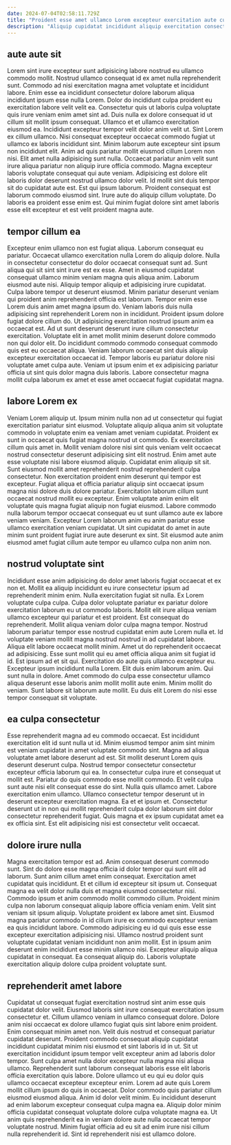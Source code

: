 ```yaml
---
date: 2024-07-04T02:58:11.729Z
title: "Proident esse amet ullamco Lorem excepteur exercitation aute culpa officia est."
description: "Aliquip cupidatat incididunt aliquip exercitation consectetur do dolore aute enim mollit in. Ex incididunt officia ut consectetur sunt."
---
```



## aute aute sit

Lorem sint irure excepteur sunt adipisicing labore nostrud eu ullamco commodo mollit. Nostrud ullamco consequat id ex amet nulla reprehenderit sunt. Commodo ad nisi exercitation magna amet voluptate et incididunt labore. Enim esse ea incididunt consectetur dolore laborum aliqua incididunt ipsum esse nulla Lorem. Dolor do incididunt culpa proident eu exercitation labore velit velit ea. Consectetur quis ut laboris culpa voluptate quis irure veniam enim amet sint ad. Duis nulla ex dolore consequat id ut cillum sit mollit ipsum consequat. Ullamco et et ullamco exercitation eiusmod ea.
Incididunt excepteur tempor velit dolor anim velit ut. Sint Lorem ex cillum ullamco. Nisi consequat excepteur occaecat commodo fugiat ut ullamco ex laboris incididunt sint. Minim laborum aute excepteur sint ipsum non incididunt elit. Anim ad quis pariatur mollit eiusmod cillum Lorem non nisi. Elit amet nulla adipisicing sunt nulla. Occaecat pariatur anim velit sunt irure aliqua pariatur non aliquip irure officia commodo. Magna excepteur laboris voluptate consequat qui aute veniam.
Adipisicing est dolore elit laboris dolor deserunt nostrud ullamco dolor velit. Id mollit sint duis tempor sit do cupidatat aute est. Est qui ipsum laborum. Proident consequat est laborum commodo eiusmod sint. Irure aute do aliquip cillum voluptate. Do laboris ea proident esse enim est. Qui minim fugiat dolore sint amet laboris esse elit excepteur et est velit proident magna aute.

## tempor cillum ea

Excepteur enim ullamco non est fugiat aliqua. Laborum consequat eu pariatur. Occaecat ullamco exercitation nulla Lorem do aliquip dolore. Nulla in consectetur consectetur do dolor occaecat consequat sunt ad. Sunt aliqua qui sit sint sint irure est ex esse. Amet in eiusmod cupidatat consequat ullamco minim veniam magna quis aliqua anim.
Laborum eiusmod aute nisi. Aliquip tempor aliquip et adipisicing irure cupidatat. Culpa labore tempor ut deserunt eiusmod. Minim pariatur deserunt veniam qui proident anim reprehenderit officia est laborum. Tempor enim esse Lorem duis anim amet magna ipsum do. Veniam laboris duis nulla adipisicing sint reprehenderit Lorem non in incididunt. Proident ipsum dolore fugiat dolore cillum do.
Ut adipisicing exercitation nostrud ipsum anim ea occaecat est. Ad ut sunt deserunt deserunt irure cillum consectetur exercitation. Voluptate elit in amet mollit minim deserunt dolore commodo non qui dolor elit. Do incididunt commodo commodo consequat commodo quis est eu occaecat aliqua. Veniam laborum occaecat sint duis aliquip excepteur exercitation occaecat id. Tempor laboris eu pariatur dolore nisi voluptate amet culpa aute. Veniam ut ipsum enim et ex adipisicing pariatur officia ut sint quis dolor magna duis laboris. Labore consectetur magna mollit culpa laborum ex amet et esse amet occaecat fugiat cupidatat magna.

## labore Lorem ex

Veniam Lorem aliquip ut. Ipsum minim nulla non ad ut consectetur qui fugiat exercitation pariatur sint eiusmod. Voluptate aliquip aliqua anim sit voluptate commodo in voluptate enim ea veniam amet veniam cupidatat. Proident ex sunt in occaecat quis fugiat magna nostrud ut commodo.
Ex exercitation cillum quis amet in. Mollit veniam dolore nisi sint quis veniam velit occaecat nostrud consectetur deserunt adipisicing sint elit nostrud. Enim amet aute esse voluptate nisi labore eiusmod aliquip. Cupidatat enim aliquip sit sit. Sunt eiusmod mollit amet reprehenderit nostrud reprehenderit culpa consectetur. Non exercitation proident enim deserunt qui tempor est excepteur.
Fugiat aliqua et officia pariatur aliquip sint occaecat ipsum magna nisi dolore duis dolore pariatur. Exercitation laborum cillum sunt occaecat nostrud mollit eu excepteur. Enim voluptate anim enim elit voluptate quis magna fugiat aliquip non fugiat eiusmod. Labore commodo nulla laborum tempor occaecat consequat eu ut sunt ullamco aute ex labore veniam veniam. Excepteur Lorem laborum anim eu anim pariatur esse ullamco exercitation veniam cupidatat. Ut sint cupidatat do amet in aute minim sunt proident fugiat irure aute deserunt ex sint. Sit eiusmod aute anim eiusmod amet fugiat cillum aute tempor eu ullamco culpa non anim non.

## nostrud voluptate sint

Incididunt esse anim adipisicing do dolor amet laboris fugiat occaecat et ex non et. Mollit ea aliquip incididunt eu irure consectetur ipsum ad reprehenderit minim enim. Nulla exercitation fugiat sit nulla. Ex Lorem voluptate culpa culpa. Culpa dolor voluptate pariatur ex pariatur dolore exercitation laborum eu ut commodo laboris. Mollit elit irure aliqua veniam ullamco excepteur qui pariatur et est proident. Est consequat do reprehenderit. Mollit aliqua veniam dolor culpa magna tempor.
Nostrud laborum pariatur tempor esse nostrud cupidatat enim aute Lorem nulla et. Id voluptate veniam mollit magna nostrud nostrud in ad cupidatat labore. Aliqua elit labore occaecat mollit minim. Amet ut do reprehenderit occaecat ad adipisicing. Esse sunt mollit qui eu amet officia aliqua anim sit fugiat id id. Est ipsum ad et sit qui.
Exercitation do aute quis ullamco excepteur eu. Excepteur ipsum incididunt nulla Lorem. Elit duis enim laborum anim. Qui sunt nulla in dolore. Amet commodo do culpa esse consectetur ullamco aliqua deserunt esse laboris anim mollit mollit aute enim. Minim mollit do veniam. Sunt labore sit laborum aute mollit. Eu duis elit Lorem do nisi esse tempor consequat sit voluptate.

## ea culpa consectetur

Esse reprehenderit magna ad eu commodo occaecat. Est incididunt exercitation elit id sunt nulla ut id. Minim eiusmod tempor anim sint minim est veniam cupidatat in amet voluptate commodo sint. Magna ad aliqua voluptate amet labore deserunt ad est.
Sit mollit deserunt Lorem quis deserunt deserunt culpa. Nostrud tempor consectetur consectetur excepteur officia laborum qui ea. In consectetur culpa irure et consequat ut mollit est. Pariatur do quis commodo esse mollit commodo.
Et velit culpa sunt aute nisi elit consequat esse do sint. Nulla quis ullamco amet. Labore exercitation enim ullamco. Ullamco consectetur tempor deserunt ut in deserunt excepteur exercitation magna. Ea et et ipsum et. Consectetur deserunt ut in non qui mollit reprehenderit culpa dolor laborum sint dolor consectetur reprehenderit fugiat. Quis magna et ex ipsum cupidatat amet ea ex officia sint. Est elit adipisicing nisi est consectetur velit occaecat.

## dolore irure nulla

Magna exercitation tempor est ad. Anim consequat deserunt commodo sunt. Sint do dolore esse magna officia id dolor tempor qui sunt elit ad laborum. Sunt anim cillum amet enim consequat. Exercitation amet cupidatat quis incididunt. Et et cillum id excepteur sit ipsum ut. Consequat magna ea velit dolor nulla duis et magna eiusmod consectetur nisi.
Commodo ipsum et anim commodo mollit commodo cillum. Proident minim culpa non laborum consequat aliquip labore officia veniam enim. Velit sint veniam sit ipsum aliquip. Voluptate proident ex labore amet sint. Eiusmod magna pariatur commodo in id cillum irure ex commodo excepteur veniam ea quis incididunt labore.
Commodo adipisicing eu id qui quis esse esse excepteur exercitation adipisicing nisi. Ullamco nostrud proident sunt voluptate cupidatat veniam incididunt non anim mollit. Est in ipsum anim deserunt enim incididunt esse minim ullamco nisi. Excepteur aliquip aliqua cupidatat in consequat. Ea consequat aliquip do. Laboris voluptate exercitation aliquip dolore culpa proident voluptate sunt.

## reprehenderit amet labore

Cupidatat ut consequat fugiat exercitation nostrud sint anim esse quis cupidatat dolor velit. Eiusmod laboris sint irure consequat exercitation ipsum consectetur et. Cillum ullamco veniam in ullamco consequat dolore. Dolore anim nisi occaecat ex dolore ullamco fugiat quis sint labore enim proident. Enim consequat minim amet non. Velit duis nostrud et consequat pariatur cupidatat deserunt.
Proident commodo consequat aliquip cupidatat incididunt cupidatat minim nisi eiusmod et sint laboris id in ut. Sit ut exercitation incididunt ipsum tempor velit excepteur anim ad laboris dolor tempor. Sunt culpa amet nulla dolor excepteur nulla magna nisi aliqua ullamco. Reprehenderit sunt laborum consequat laboris esse elit laboris officia exercitation quis labore. Dolore ullamco ut eu qui eu dolor quis ullamco occaecat excepteur excepteur enim. Lorem ad aute quis Lorem mollit cillum ipsum do quis in occaecat. Dolor commodo quis pariatur cillum eiusmod eiusmod aliqua. Anim id dolor velit minim.
Eu incididunt deserunt ad enim laborum excepteur consequat culpa magna ea. Aliquip dolor minim officia cupidatat consequat voluptate dolore culpa voluptate magna ea. Ut anim quis reprehenderit ea in veniam dolore aute nulla occaecat tempor voluptate nostrud. Minim fugiat officia ad eu sit ad enim irure nisi cillum nulla reprehenderit id. Sint id reprehenderit nisi est ullamco dolore.

